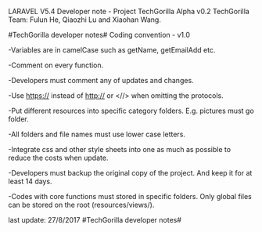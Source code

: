 LARAVEL V5.4 Developer note - Project TechGorilla Alpha v0.2
TechGorilla Team: Fulun He, Qiaozhi Lu and Xiaohan Wang.

#TechGorilla developer notes#
Coding convention - v1.0 


-Variables are in camelCase such as getName, getEmailAdd etc.

-Comment on every function.

-Developers must comment any of updates and changes.

-Use <https://> instead of <http://> or <//> when omitting the protocols.

-Put different resources into specific category folders. E.g. pictures must go <pic> folder.
	
-All folders and file names must use lower case letters.

-Integrate css and other style sheets into one as much as possible to reduce the costs when update.

-Developers must backup the original copy of the project. And keep it for at least 14 days.

-Codes with core functions must stored in specific folders. Only global files can be stored on the root (resources/views/).


last update: 27/8/2017
#TechGorilla developer notes#
